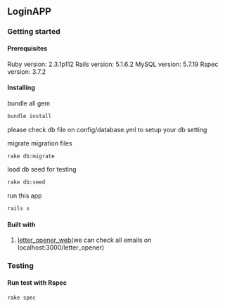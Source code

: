 ## LoginAPP
### Getting started

#### Prerequisites

Ruby version: 2.3.1p112
Rails version: 5.1.6.2
MySQL version: 5.7.19
Rspec version: 3.7.2

#### Installing

bundle all gem
```bash
bundle install
```

please check db file on config/database.yml to setup your db setting

migrate migration files
```bash
rake db:migrate
```

load db seed for testing
```bash
rake db:seed
```

run this app
```bash
rails s
```
#### Built with
1. [letter_opener_web](https://github.com/fgrehm/letter_opener_web)(we can check all emails on localhost:3000/letter_opener)

### Testing
#### Run test with Rspec

```bash
rake spec
```

